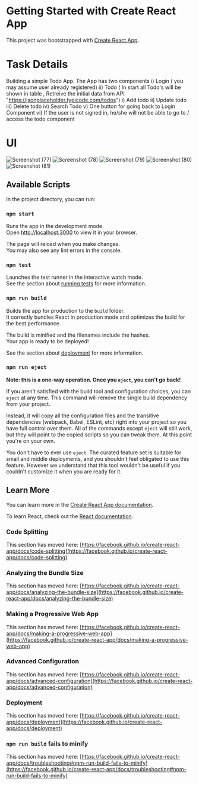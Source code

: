 # Getting Started with Create React App

This project was bootstrapped with [Create React App](https://github.com/facebook/create-react-app).

# Task Details

Building a simple Todo App.
The App has two components 
i) Login ( you may assume user already registered)
ii) Todo ( In start all Todo's will be shown in table , Retreive the
      initial data from API "https://jsonplaceholder.typicode.com/todos")
   i) Add todo
   ii) Update todo
   iii) Delete todo
    iv) Search Todo
    v) One button for going back to Login Component
    vi) If the user is not signed in, he/she will not be able to
       go to / access the todo component
       
# UI

![Screenshot (77)](https://user-images.githubusercontent.com/107143531/183218246-450c6a3d-21e5-4405-8c42-ee67d8420cc1.png)
![Screenshot (78)](https://user-images.githubusercontent.com/107143531/183218251-d5a0cb49-2f1e-4eb6-b249-357341a9920c.png)
![Screenshot (79)](https://user-images.githubusercontent.com/107143531/183218214-a6b6a14c-f56a-4c19-9272-c1d4055f06f1.png)
![Screenshot (80)](https://user-images.githubusercontent.com/107143531/183218217-0649c348-ec79-4f0e-bf87-37ee47f01838.png)
![Screenshot (81)](https://user-images.githubusercontent.com/107143531/183218222-071b5446-9ef5-4e11-a106-8388c1ad61e1.png)




## Available Scripts

In the project directory, you can run:

### `npm start`

Runs the app in the development mode.\
Open [http://localhost:3000](http://localhost:3000) to view it in your browser.

The page will reload when you make changes.\
You may also see any lint errors in the console.

### `npm test`

Launches the test runner in the interactive watch mode.\
See the section about [running tests](https://facebook.github.io/create-react-app/docs/running-tests) for more information.

### `npm run build`

Builds the app for production to the `build` folder.\
It correctly bundles React in production mode and optimizes the build for the best performance.

The build is minified and the filenames include the hashes.\
Your app is ready to be deployed!

See the section about [deployment](https://facebook.github.io/create-react-app/docs/deployment) for more information.

### `npm run eject`

**Note: this is a one-way operation. Once you `eject`, you can't go back!**

If you aren't satisfied with the build tool and configuration choices, you can `eject` at any time. This command will remove the single build dependency from your project.

Instead, it will copy all the configuration files and the transitive dependencies (webpack, Babel, ESLint, etc) right into your project so you have full control over them. All of the commands except `eject` will still work, but they will point to the copied scripts so you can tweak them. At this point you're on your own.

You don't have to ever use `eject`. The curated feature set is suitable for small and middle deployments, and you shouldn't feel obligated to use this feature. However we understand that this tool wouldn't be useful if you couldn't customize it when you are ready for it.

## Learn More

You can learn more in the [Create React App documentation](https://facebook.github.io/create-react-app/docs/getting-started).

To learn React, check out the [React documentation](https://reactjs.org/).

### Code Splitting

This section has moved here: [https://facebook.github.io/create-react-app/docs/code-splitting](https://facebook.github.io/create-react-app/docs/code-splitting)

### Analyzing the Bundle Size

This section has moved here: [https://facebook.github.io/create-react-app/docs/analyzing-the-bundle-size](https://facebook.github.io/create-react-app/docs/analyzing-the-bundle-size)

### Making a Progressive Web App

This section has moved here: [https://facebook.github.io/create-react-app/docs/making-a-progressive-web-app](https://facebook.github.io/create-react-app/docs/making-a-progressive-web-app)

### Advanced Configuration

This section has moved here: [https://facebook.github.io/create-react-app/docs/advanced-configuration](https://facebook.github.io/create-react-app/docs/advanced-configuration)

### Deployment

This section has moved here: [https://facebook.github.io/create-react-app/docs/deployment](https://facebook.github.io/create-react-app/docs/deployment)

### `npm run build` fails to minify

This section has moved here: [https://facebook.github.io/create-react-app/docs/troubleshooting#npm-run-build-fails-to-minify](https://facebook.github.io/create-react-app/docs/troubleshooting#npm-run-build-fails-to-minify)
